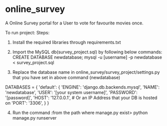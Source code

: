 # online_survey
A Online Survey portal for a User to vote for favourite movies once.

To run project:
Steps:
1. Install the required libraries through requirements.txt
2. Import the MySQL db(survey_project.sql) by following below commands:
    CREATE DATABASE newdatabase;
    mysql -u [username] -p newdatabase < survey_project.sql
    
3. Replace the database name in online_survey/survey_project/settings.py that you have set in above command (newdatabase)

DATABASES = {
    'default': {
        'ENGINE': 'django.db.backends.mysql',
        'NAME': 'newdatabase',
        'USER': '[your system username]',
        'PASSWORD': '[password]',
        'HOST': '127.0.0.1',   # Or an IP Address that your DB is hosted on
        'PORT': '3306',
    }
}
    
4. Run the command :from the path where manage.py exist> python manage.py runserver
